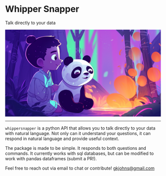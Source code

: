 #  Whipper Snapper
Talk directly to your data

<img src="https://github.com/Rock-River-Research/whippersnapper/blob/main/docs/images/panda_friends.png" width="600px" style="display: block; margin: 0 auto">

-------

`whippersnapper` is a python API that allows you to talk directly to your data with natural language. Not only can it understand your questions, it can respond in natural language and provide useful context.

The package is made to be simple. It responds to both questions and commands. It currently works with sql databases, but can be modified to work with pandas dataframes (submit a PR!).

Feel free to reach out via email to chat or contribute! gkjohns@gmail.com
